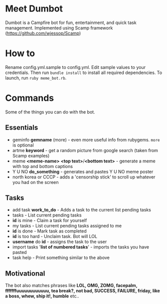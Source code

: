 Meet Dumbot
========

Dumbot is a Campfire bot for fun, entertainment, and quick task management.
Implemented using Scamp framework (https://github.com/wjessop/Scamp)

How to
========
Rename config.yml.sample to config.yml. Edit sample values to your credentials.
Then run `bundle install` to install all required dependencies.
To launch, run `ruby meme_bot.rb`.

Commands
========
Some of the things you can do with the bot.

Essentials
----------
* geminfo __gemname__ (more) - even more useful info from rubygems. `more` is optional
* artme __keyword__ - get a random picture from google search (taken from Scamp examples)
* meme __&lt;meme-name&gt;__ __&lt;top text&gt;__/__&lt;bottom text&gt;__ - generate a meme with top and bottom captions
* Y U NO __do_something__ - generates and pastes Y U NO meme poster
* north korea or CCCP - adds a 'censorship stick' to scroll up whatever you had on the screen

Tasks
-----
* add task __work_to_do__ - Adds a task to the current list pending tasks
* tasks - List current pending tasks
* __id__ is mine - Claim a task for yourself
* my tasks - List current pending tasks assigned to me
* __id__ is done - Mark task as completed
* __id__ is too hard - Unclaim task. Bot will LOL
* __username__ do __id__ - assigns the task to the user
* import tasks '__list of numbered tasks__' - imports the tasks you have pasted
* task help - Print something similar to the above

Motivational
------------
The bot also matches phrases like __LOL, OMG, ZOMG, facepalm, fffffffuuuuuuuuuuuu, tea break?, not bad, SUCCESS, FAILURE, friday, like a boss, whew, ship it!, humble__ etc..
